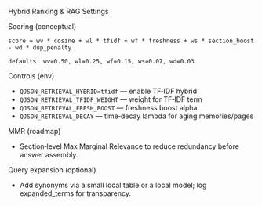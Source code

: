 Hybrid Ranking & RAG Settings

Scoring (conceptual)
```
score = wv * cosine + wl * tfidf + wf * freshness + ws * section_boost - wd * dup_penalty

defaults: wv=0.50, wl=0.25, wf=0.15, ws=0.07, wd=0.03
```

Controls (env)
- `QJSON_RETRIEVAL_HYBRID=tfidf` — enable TF‑IDF hybrid
- `QJSON_RETRIEVAL_TFIDF_WEIGHT` — weight for TF‑IDF term
- `QJSON_RETRIEVAL_FRESH_BOOST` — freshness boost alpha
- `QJSON_RETRIEVAL_DECAY` — time‑decay lambda for aging memories/pages

MMR (roadmap)
- Section‑level Max Marginal Relevance to reduce redundancy before answer assembly.

Query expansion (optional)
- Add synonyms via a small local table or a local model; log expanded_terms for transparency.

